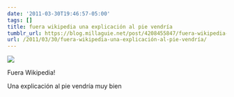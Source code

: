 ```yaml
---
date: '2011-03-30T19:46:57-05:00'
tags: []
title: fuera wikipedia una explicación al pie vendría
tumblr_url: https://blog.millaguie.net/post/4208455847/fuera-wikipedia-una-explicaci%C3%B3n-al-pie-vendr%C3%ADa
url: /2011/03/30/fuera-wikipedia-una-explicación-al-pie-vendría/
---
```


 ![](/tumblr_files/tumblr_livia3gIk61qa32dco1_1280.jpg)  

Fuera Wikipedia!

Una explicación al pie vendría muy bien